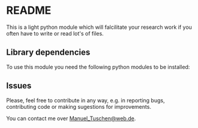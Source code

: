 # README

This is a light python module which will falcilitate your research work if you often have to write or read lot's of files.

## Library dependencies

To use this module you need the following python modules to be installed:


## Issues
Please, feel free to contribute in any way, e.g. in reporting bugs, contributing code or making sugestions for improvements.  

You can contact me over Manuel_Tuschen@web.de.


